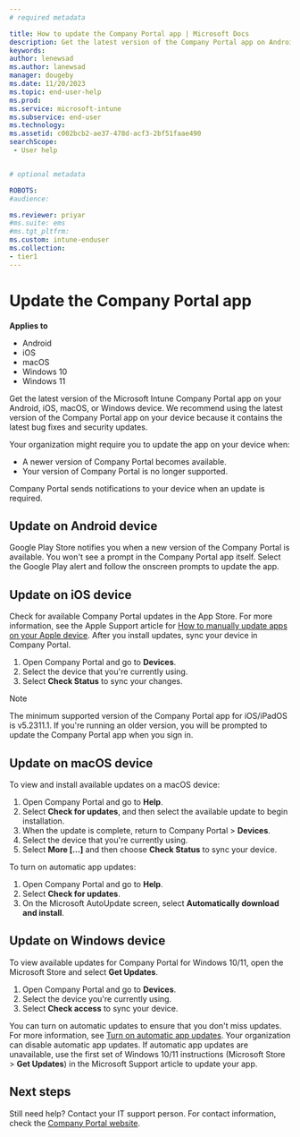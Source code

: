 ```yaml
---
# required metadata

title: How to update the Company Portal app | Microsoft Docs
description: Get the latest version of the Company Portal app on Android, iOS, macOS, and Windows devices.
keywords:
author: lenewsad
ms.author: lanewsad
manager: dougeby
ms.date: 11/20/2023
ms.topic: end-user-help
ms.prod:
ms.service: microsoft-intune
ms.subservice: end-user
ms.technology:
ms.assetid: c002bcb2-ae37-478d-acf3-2bf51faae490
searchScope:
 - User help


# optional metadata

ROBOTS:  
#audience:

ms.reviewer: priyar
#ms.suite: ems
#ms.tgt_pltfrm:
ms.custom: intune-enduser
ms.collection:
- tier1
---
```


# Update the Company Portal app  

**Applies to**  
- Android  
- iOS  
- macOS  
- Windows 10  
- Windows 11  

 
Get the latest version of the Microsoft Intune Company Portal app on your Android, iOS, macOS, or Windows device. We recommend using the latest version of the Company Portal app on your device because it contains the latest bug fixes and security updates. 

Your organization might require you to update the app on your device when:  

* A newer version of Company Portal becomes available.  
* Your version of Company Portal is no longer supported.  

Company Portal sends notifications to your device when an update is required.  

## Update on Android device  

Google Play Store notifies you when a new version of the Company Portal is available. You won't see a prompt in the Company Portal app itself. Select the Google Play alert and follow the onscreen prompts to update the app. 

## Update on iOS device  

Check for available Company Portal updates in the App Store. For more information, see the Apple Support article for [How to manually update apps on your Apple device](https://support.apple.com/en-us/HT202180). After you install updates, sync your device in Company Portal.   

1. Open Company Portal and go to **Devices**.   
2. Select the device that you're currently using.  
3. Select **Check Status** to sync your changes.  

> [!NOTE]
> The minimum supported version of the Company Portal app for iOS/iPadOS is v5.2311.1. If you're running an older version, you will be prompted to update the Company Portal app when you sign in.

## Update on macOS device  

To view and install available updates on a macOS device: 

1. Open Company Portal and go to **Help**.  
2. Select **Check for updates**, and then select the available update to begin installation.  
4. When the update is complete, return to Company Portal > **Devices**. 
5. Select the device that you're currently using.
6. Select **More [...]** and then choose **Check Status** to sync your device.  

To turn on automatic app updates: 
1. Open Company Portal and go to **Help**.  
2. Select **Check for updates**.
3. On the Microsoft AutoUpdate screen, select **Automatically download and install**.  

## Update on Windows device  
To view available updates for Company Portal for Windows 10/11, open the Microsoft Store and select **Get Updates**. 
1. Open Company Portal and go to **Devices**.
2. Select the device you're currently using. 
3. Select **Check access** to sync your device. 

You can turn on automatic updates to ensure that you don't miss updates. For more information, see [Turn on automatic app updates](https://support.microsoft.com/windows/turn-on-automatic-app-updates-70634d32-4657-dc76-632b-66048978e51b). Your organization can disable automatic app updates. If automatic app updates are unavailable, use the first set of Windows 10/11 instructions (Microsoft Store > **Get Updates**) in the Microsoft Support article to update your app.  

## Next steps  

Still need help? Contact your IT support person. For contact information, check the [Company Portal website](https://go.microsoft.com/fwlink/?linkid=2010980).
